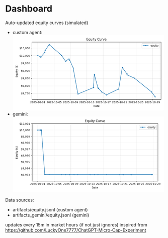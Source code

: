 # Dashboard

Auto-updated equity curves (simulated)

- custom agent: ![Equity Curve](artifacts/equity.png?v=c4322b4)
- gemini: ![Equity Curve (Gemini)](artifacts_gemini/equity.png?v=c4322b4)

Data sources:
- artifacts/equity.jsonl (custom agent)
- artifacts_gemini/equity.jsonl (gemini)

updates every 15m in market hours (if not just ignores)
inspired from https://github.com/LuckyOne7777/ChatGPT-Micro-Cap-Experiment